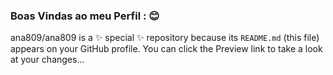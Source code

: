 ### Boas Vindas ao meu Perfil : 😊


ana809/ana809 is a ✨ special ✨ repository because its `README.md` (this file) appears on your GitHub profile.
You can click the Preview link to take a look at your changes...



